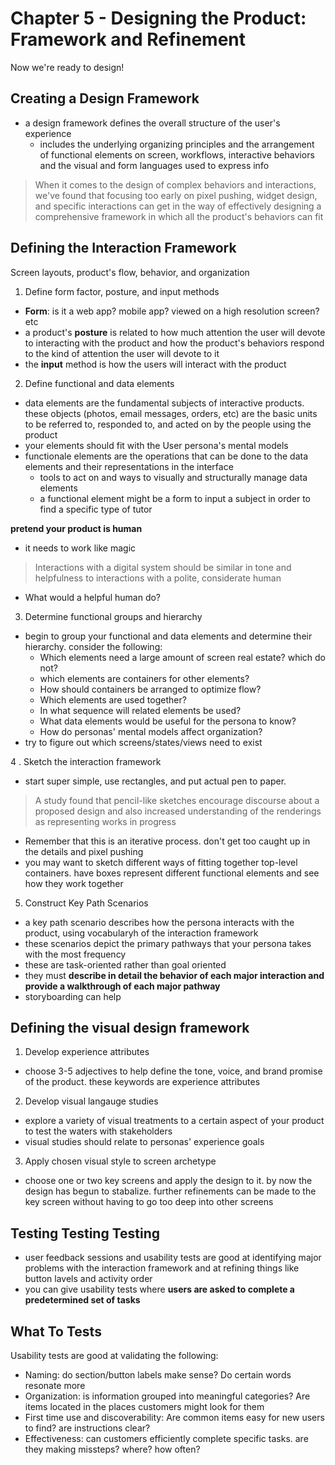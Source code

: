 # Chapter 5 - Designing the Product: Framework and Refinement

Now we're ready to design!

## Creating a Design Framework

* a design framework defines the overall structure of the user's experience
  - includes the underlying organizing principles and the arrangement of functional elements on screen, workflows, interactive behaviors and the visual and form languages used to express info

> When it comes to the design of complex behaviors and interactions, we've found that focusing too early on pixel pushing, widget design, and specific interactions can get in the way of effectively designing a comprehensive framework in which all the product's behaviors can fit

## Defining the Interaction Framework

Screen layouts, product's flow, behavior, and organization

1. Define form factor, posture, and input methods

* **Form**: is it a web app? mobile app? viewed on a high resolution screen? etc
* a product's **posture** is related to how much attention the user will devote to interacting with the product and how the product's behaviors respond to the kind of attention the user will devote to it
* the **input** method is how the users will interact with the product


2. Define functional and data elements

* data elements are the fundamental subjects of interactive products. these objects (photos, email messages, orders, etc) are the basic units to be referred to, responded to, and acted on by the people using the product
* your elements should fit with the User persona's mental models
* functionale elements are the operations that can be done to the data elements and their representations in the interface
  - tools to act on and ways to visually and structurally manage data elements
  - a functional element might be a form to input a subject in order to find a specific type of tutor

__pretend your product is human__

* it needs to work like magic

> Interactions with a digital system should be similar in tone and helpfulness to interactions with a polite, considerate human

* What would a helpful human do?

3. Determine functional groups and hierarchy

* begin to group your functional and data elements and determine their hierarchy. consider the following:
  - Which elements need a large amount of screen real estate? which do not?
  - which elements are containers for other elements?
  - How should containers be arranged to optimize flow?
  - Which elements are used together?
  - In what sequence will related elements be used?
  - What data elements would be useful  for the persona to know?
  - How do personas' mental models affect organization?
* try to figure out which screens/states/views need to exist

4 . Sketch the interaction framework

* start super simple, use rectangles, and put actual pen to paper.

> A study found that pencil-like sketches encourage discourse about a proposed design and also increased understanding of the renderings as representing works in progress

* Remember that this is an iterative process. don't get too caught up in the details and pixel pushing
* you may want to sketch different ways of fitting together top-level containers. have boxes represent different functional elements and see how they work together

5. Construct Key Path Scenarios

* a key path scenario describes how the persona interacts with the product, using vocabularyh of the interaction framework
* these scenarios depict the primary pathways that your persona takes with the most frequency
* these are task-oriented rather than goal oriented
* they must __describe in detail the behavior of each major interaction and provide a walkthrough of each major pathway__
* storyboarding can help

## Defining the visual design framework

1. Develop experience attributes

* choose 3-5 adjectives to help define the tone, voice, and brand promise of the product. these keywords are experience attributes

2. Develop visual langauge studies

* explore a variety of visual treatments to a certain aspect of your product to test the waters with stakeholders
* visual studies should relate to personas' experience goals

3. Apply chosen visual style to screen archetype

* choose one or two key screens and apply the design to it. by now the design has begun to stabalize. further refinements can be made to the key screen without having to go too deep into other screens


## Testing Testing Testing

* user feedback sessions and usability tests are good at identifying major problems with the interaction framework and at refining things like button lavels and activity order
* you can give usability tests where __users are asked to complete a predetermined set of tasks__


## What To Tests

Usability tests are good at validating the following:

* Naming: do section/button labels make sense? Do certain words resonate more
* Organization: is information grouped into meaningful categories? Are items located in the places customers might look for them
* First time use and discoverability: Are common items easy for new users to find? are instructions clear?
* Effectiveness: can customers efficiently complete specific tasks. are they making missteps? where? how often?
